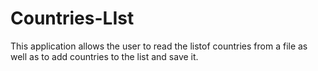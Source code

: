 # Countries-LIst
This application allows the user to read the listof countries from a file as well as to add countries to the list and save it.
